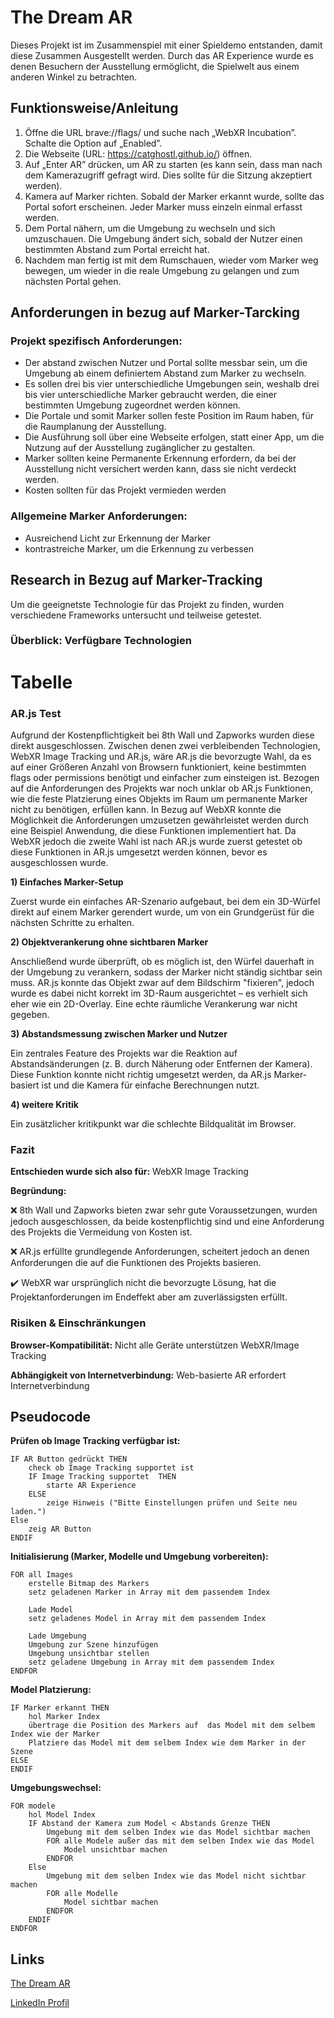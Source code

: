 # The Dream AR
Dieses Projekt ist im Zusammenspiel mit einer Spieldemo entstanden, damit diese Zusammen Ausgestellt werden. Durch das AR Experience wurde es denen Besuchern der Ausstellung ermöglicht, die Spielwelt aus einem anderen Winkel zu betrachten.

## Funktionsweise/Anleitung
1) Öffne die URL brave://flags/ und suche nach „WebXR Incubation”. Schalte die Option auf „Enabled”.
2) Die Webseite (URL: https://catghostl.github.io/) öffnen.
3) Auf „Enter AR” drücken, um AR zu starten (es kann sein, dass man nach dem Kamerazugriff gefragt wird. Dies sollte für die Sitzung akzeptiert werden).
4) Kamera auf Marker richten. Sobald der Marker erkannt wurde, sollte das Portal sofort erscheinen. Jeder Marker muss einzeln einmal erfasst werden.
5) Dem Portal nähern, um die Umgebung zu wechseln und sich umzuschauen. Die Umgebung ändert sich, sobald der Nutzer einen bestimmten Abstand zum Portal erreicht hat.
6) Nachdem man fertig ist mit dem Rumschauen, wieder vom Marker weg bewegen, um wieder in die reale Umgebung zu gelangen und zum nächsten Portal gehen.

## Anforderungen in bezug auf Marker-Tarcking
### Projekt spezifisch Anforderungen:
- Der abstand zwischen Nutzer und Portal sollte messbar sein, um die Umgebung ab einem definiertem Abstand zum Marker zu wechseln.
- Es sollen drei bis vier unterschiedliche Umgebungen sein, weshalb drei bis vier unterschiedliche Marker gebraucht werden, die einer bestimmten Umgebung zugeordnet werden können.
- Die Portale und somit Marker sollen feste Position im Raum haben, für die Raumplanung der Ausstellung.
- Die Ausführung soll über eine Webseite erfolgen, statt einer App, um die Nutzung auf der Ausstellung zugänglicher zu gestalten. 
- Marker sollten keine Permanente Erkennung erfordern, da bei der Ausstellung nicht versichert werden kann, dass sie nicht verdeckt werden.
- Kosten sollten für das Projekt vermieden werden

### Allgemeine Marker Anforderungen:
- Ausreichend Licht zur Erkennung der Marker
- kontrastreiche Marker, um die Erkennung zu verbessen

## Research in Bezug auf Marker-Tracking
Um die geeignetste Technologie für das Projekt zu finden, wurden verschiedene Frameworks untersucht und teilweise getestet.

### Überblick: Verfügbare Technologien
# Tabelle

### AR.js Test
Aufgrund der Kostenpflichtigkeit bei 8th Wall und Zapworks wurden diese direkt ausgeschlossen. Zwischen denen zwei verbleibenden Technologien, WebXR Image Tracking und AR.js, wäre AR.js die bevorzugte Wahl, da es auf einer Größeren Anzahl von Browsern funktioniert, keine bestimmten flags oder permissions benötigt und einfacher zum einsteigen ist. Bezogen auf die Anforderungen des Projekts war noch unklar ob AR.js Funktionen, wie die feste Platzierung eines Objekts im Raum um permanente Marker nicht zu benötigen, erfüllen kann. In Bezug auf WebXR konnte die Möglichkeit die Anforderungen umzusetzen gewährleistet werden durch eine Beispiel Anwendung, die diese Funktionen implementiert hat. Da WebXR jedoch die zweite Wahl ist nach AR.js wurde zuerst getestet ob diese Funktionen in AR.js umgesetzt werden können, bevor es ausgeschlossen wurde.

**1) Einfaches Marker-Setup**

Zuerst wurde ein einfaches AR-Szenario aufgebaut, bei dem ein 3D-Würfel direkt auf einem Marker gerendert wurde, um von ein Grundgerüst für die nächsten Schritte zu erhalten. 

**2) Objektverankerung ohne sichtbaren Marker**

Anschließend wurde überprüft, ob es möglich ist, den Würfel dauerhaft in der Umgebung zu verankern, sodass der Marker nicht ständig sichtbar sein muss.
AR.js konnte das Objekt zwar auf dem Bildschirm "fixieren", jedoch wurde es dabei nicht korrekt im 3D-Raum ausgerichtet – es verhielt sich eher wie ein 2D-Overlay. Eine echte räumliche Verankerung war nicht gegeben.

**3) Abstandsmessung zwischen Marker und Nutzer**

Ein zentrales Feature des Projekts war die Reaktion auf Abstandsänderungen (z. B. durch Näherung oder Entfernen der Kamera). Diese Funktion konnte nicht richtig umgesetzt werden, da AR.js Marker-basiert ist und die Kamera für einfache Berechnungen nutzt.  

**4) weitere Kritik**

Ein zusätzlicher kritikpunkt war die schlechte Bildqualität im Browser. 

### Fazit
**Entschieden wurde sich also für:** WebXR Image Tracking

**Begründung:**

❌  8th Wall und Zapworks bieten zwar sehr gute Voraussetzungen, wurden jedoch ausgeschlossen, da beide kostenpflichtig sind und eine Anforderung des Projekts die Vermeidung von Kosten ist.


❌  AR.js erfüllte grundlegende Anforderungen, scheitert jedoch an denen Anforderungen die auf die Funktionen des Projekts basieren.


✔️ WebXR war ursprünglich nicht die bevorzugte Lösung, hat die Projektanforderungen im Endeffekt aber am zuverlässigsten erfüllt.

### Risiken & Einschränkungen
**Browser-Kompatibilität:** Nicht alle Geräte unterstützen WebXR/Image Tracking

**Abhängigkeit von Internetverbindung:** Web-basierte AR erfordert Internetverbindung

## Pseudocode
**Prüfen ob Image Tracking verfügbar ist:**
```
IF AR Button gedrückt THEN
    check ob Image Tracking supportet ist
    IF Image Tracking supportet  THEN
        starte AR Experience
    ELSE
        zeige Hinweis ("Bitte Einstellungen prüfen und Seite neu laden.")
Else
    zeig AR Button
ENDIF
```
**Initialisierung (Marker, Modelle und Umgebung vorbereiten):**

```
FOR all Images
    erstelle Bitmap des Markers
    setz geladenen Marker in Array mit dem passendem Index

    Lade Model
    setz geladenes Model in Array mit dem passendem Index

    Lade Umgebung
    Umgebung zur Szene hinzufügen
    Umgebung unsichtbar stellen
    setz geladene Umgebung in Array mit dem passendem Index
ENDFOR
```
**Model Platzierung:**
```
IF Marker erkannt THEN
    hol Marker Index
    übertrage die Position des Markers auf  das Model mit dem selbem Index wie der Marker
    Platziere das Model mit dem selbem Index wie dem Marker in der Szene
ELSE
ENDIF
```
**Umgebungswechsel:**
```
FOR modele
    hol Model Index
    IF Abstand der Kamera zum Model < Abstands Grenze THEN
        Umgebung mit dem selben Index wie das Model sichtbar machen
        FOR alle Modele außer das mit dem selben Index wie das Model
            Model unsichtbar machen
        ENDFOR
    Else
        Umgebung mit dem selben Index wie das Model nicht sichtbar machen
        FOR alle Modelle
            Model sichtbar machen
        ENDFOR
    ENDIF
ENDFOR
```
## Links
<a href="https://catghostl.github.io/"> The Dream AR </a>

<a href="[https://catghostl.github.io/](https://www.linkedin.com/in/viktoria-silchenko-43937a299/)"> LinkedIn Profil </a>
